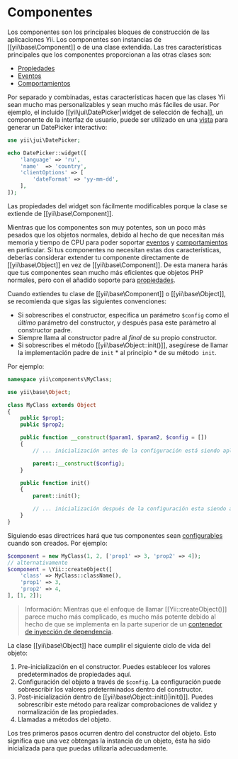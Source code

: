 ﻿Componentes
===========

Los componentes son los principales bloques de construcción de las aplicaciones Yii. Los componentes son instancias de [[yii\base\Component]] o de una clase extendida. Las tres características principales que los componentes proporcionan
a las otras clases son:

* [Propiedades](concept-properties.md)
* [Eventos](concept-events.md)
* [Comportamientos](concept-behaviors.md)

Por separado y combinadas, estas características hacen que las clases Yii sean mucho mas personalizables y sean mucho más fáciles de usar. Por ejemplo, el incluido [[yii\jui\DatePicker|widget de selección de fecha]], un componente de la interfaz de usuario, puede ser utilizado en una [vista](structure-view.md) para generar un DatePicker interactivo:

```php
use yii\jui\DatePicker;

echo DatePicker::widget([
    'language' => 'ru',
    'name'  => 'country',
    'clientOptions' => [
        'dateFormat' => 'yy-mm-dd',
    ],
]);
```

Las propiedades del widget son fácilmente modificables porque la clase se extiende de [[yii\base\Component]].

Mientras que los componentes son muy potentes, son un poco más pesados que los objetos normales, debido al hecho de que necesitan más memoria y tiempo de CPU para poder soportar [eventos](concept-events.md) y [comportamientos](concept-behaviors.md) en particular.
Si tus componentes no necesitan estas dos características, deberías considerar extender tu componente directamente de [[yii\base\Object]] en vez de [[yii\base\Component]]. De esta manera harás que tus componentes sean mucho más eficientes que objetos PHP normales, pero con el añadido soporte para [propiedades](concept-properties.md).

Cuando extiendes tu clase de [[yii\base\Component]] o [[yii\base\Object]], se recomienda que sigas las siguientes convenciones:

- Si sobrescribes el constructor, especifica un parámetro `$config` como el *último* parámetro del constructor, y después pasa este parámetro al constructor padre.
- Siempre llama al constructor padre al *final* de su propio constructor.
- Si sobrescribes el método [[yii\base\Object::init()]], asegúrese de llamar la implementación padre de `init` * al principio * de su método` init`.

Por ejemplo:

```php
namespace yii\components\MyClass;

use yii\base\Object;

class MyClass extends Object
{
    public $prop1;
    public $prop2;

    public function __construct($param1, $param2, $config = [])
    {
        // ... inicialización antes de la configuración está siendo aplicada

        parent::__construct($config);
    }

    public function init()
    {
        parent::init();

        // ... inicialización después de la configuración esta siendo aplicada
    }
}
```

Siguiendo esas directrices hará que tus componentes sean [configurables](concept-configurations.md) cuando son creados. Por ejemplo:

```php
$component = new MyClass(1, 2, ['prop1' => 3, 'prop2' => 4]);
// alternativamente
$component = \Yii::createObject([
    'class' => MyClass::className(),
    'prop1' => 3,
    'prop2' => 4,
], [1, 2]);
```

> Información: Mientras que el enfoque de llamar [[Yii::createObject()]] parece mucho más complicado, es mucho más potente debido al hecho de que se implementa en la parte superior de un [contenedor de inyección de dependencia](concept-di-container.md).
  

La clase [[yii\base\Object]] hace cumplir el siguiente ciclo de vida del objeto:

1. Pre-inicialización en el constructor. Puedes establecer los valores predeterminados de propiedades aquí.
2. Configuración del objeto a través de `$config`. La configuración puede sobrescribir los valores prdeterminados dentro del constructor.
3. Post-inicialización dentro de [[yii\base\Object::init()|init()]]. Puedes sobrescribir este método para realizar comprobaciones de validez y normalización de las propiedades.
4. Llamadas a métodos del objeto.

Los tres primeros pasos ocurren dentro del constructor del objeto. Esto significa que una vez obtengas la instancia de un objeto, ésta ha sido inicializada para que puedas utilizarla adecuadamente.
